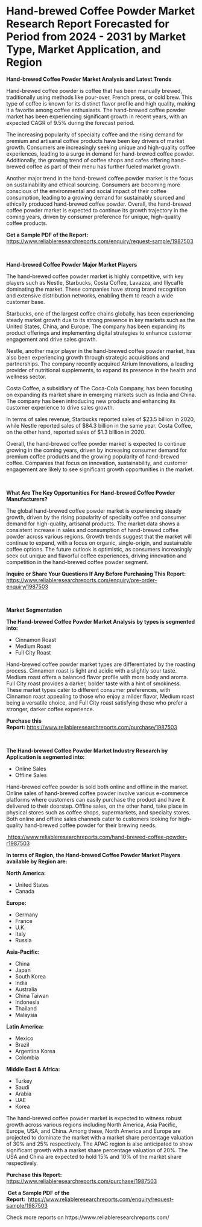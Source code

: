 <p><h1>Hand-brewed Coffee Powder Market Research Report Forecasted for Period from 2024 -  2031 by Market Type, Market Application, and Region</h1></p><p><strong>Hand-brewed Coffee Powder Market Analysis and Latest Trends</strong></p>
<p><p>Hand-brewed coffee powder is coffee that has been manually brewed, traditionally using methods like pour-over, French press, or cold brew. This type of coffee is known for its distinct flavor profile and high quality, making it a favorite among coffee enthusiasts. The hand-brewed coffee powder market has been experiencing significant growth in recent years, with an expected CAGR of 9.5% during the forecast period.</p><p>The increasing popularity of specialty coffee and the rising demand for premium and artisanal coffee products have been key drivers of market growth. Consumers are increasingly seeking unique and high-quality coffee experiences, leading to a surge in demand for hand-brewed coffee powder. Additionally, the growing trend of coffee shops and cafes offering hand-brewed coffee as part of their menu has further fueled market growth.</p><p>Another major trend in the hand-brewed coffee powder market is the focus on sustainability and ethical sourcing. Consumers are becoming more conscious of the environmental and social impact of their coffee consumption, leading to a growing demand for sustainably sourced and ethically produced hand-brewed coffee powder. Overall, the hand-brewed coffee powder market is expected to continue its growth trajectory in the coming years, driven by consumer preference for unique, high-quality coffee products.</p></p>
<p><strong>Get a Sample PDF of the Report:&nbsp;</strong> <a href="https://www.reliableresearchreports.com/enquiry/request-sample/1987503">https://www.reliableresearchreports.com/enquiry/request-sample/1987503</a></p>
<p>&nbsp;</p>
<p><strong>Hand-brewed Coffee Powder Major Market Players</strong></p>
<p><p>The hand-brewed coffee powder market is highly competitive, with key players such as Nestle, Starbucks, Costa Coffee, Lavazza, and Illycaffè dominating the market. These companies have strong brand recognition and extensive distribution networks, enabling them to reach a wide customer base.</p><p>Starbucks, one of the largest coffee chains globally, has been experiencing steady market growth due to its strong presence in key markets such as the United States, China, and Europe. The company has been expanding its product offerings and implementing digital strategies to enhance customer engagement and drive sales growth.</p><p>Nestle, another major player in the hand-brewed coffee powder market, has also been experiencing growth through strategic acquisitions and partnerships. The company recently acquired Atrium Innovations, a leading provider of nutritional supplements, to expand its presence in the health and wellness sector.</p><p>Costa Coffee, a subsidiary of The Coca-Cola Company, has been focusing on expanding its market share in emerging markets such as India and China. The company has been introducing new products and enhancing its customer experience to drive sales growth.</p><p>In terms of sales revenue, Starbucks reported sales of $23.5 billion in 2020, while Nestle reported sales of $84.3 billion in the same year. Costa Coffee, on the other hand, reported sales of $1.3 billion in 2020.</p><p>Overall, the hand-brewed coffee powder market is expected to continue growing in the coming years, driven by increasing consumer demand for premium coffee products and the growing popularity of hand-brewed coffee. Companies that focus on innovation, sustainability, and customer engagement are likely to see significant growth opportunities in the market.</p></p>
<p>&nbsp;</p>
<p><strong>What Are The Key Opportunities For Hand-brewed Coffee Powder Manufacturers?</strong></p>
<p><p>The global hand-brewed coffee powder market is experiencing steady growth, driven by the rising popularity of specialty coffee and consumer demand for high-quality, artisanal products. The market data shows a consistent increase in sales and consumption of hand-brewed coffee powder across various regions. Growth trends suggest that the market will continue to expand, with a focus on organic, single-origin, and sustainable coffee options. The future outlook is optimistic, as consumers increasingly seek out unique and flavorful coffee experiences, driving innovation and competition in the hand-brewed coffee powder segment.</p></p>
<p><strong>Inquire or Share Your Questions If Any Before Purchasing This Report:</strong> <a href="https://www.reliableresearchreports.com/enquiry/pre-order-enquiry/1987503">https://www.reliableresearchreports.com/enquiry/pre-order-enquiry/1987503</a></p>
<p>&nbsp;</p>
<p><strong>Market Segmentation</strong></p>
<p><strong>The Hand-brewed Coffee Powder Market Analysis by types is segmented into:</strong></p>
<p><ul><li>Cinnamon Roast</li><li>Medium Roast</li><li>Full City Roast</li></ul></p>
<p><p>Hand-brewed coffee powder market types are differentiated by the roasting process. Cinnamon roast is light and acidic with a slightly sour taste. Medium roast offers a balanced flavor profile with more body and aroma. Full City roast provides a darker, bolder taste with a hint of smokiness. These market types cater to different consumer preferences, with Cinnamon roast appealing to those who enjoy a milder flavor, Medium roast being a versatile choice, and Full City roast satisfying those who prefer a stronger, darker coffee experience.</p></p>
<p><strong>Purchase this Report:&nbsp;</strong><a href="https://www.reliableresearchreports.com/purchase/1987503">https://www.reliableresearchreports.com/purchase/1987503</a></p>
<p>&nbsp;</p>
<p><strong>The Hand-brewed Coffee Powder Market Industry Research by Application is segmented into:</strong></p>
<p><ul><li>Online Sales</li><li>Offline Sales</li></ul></p>
<p><p>Hand-brewed coffee powder is sold both online and offline in the market. Online sales of hand-brewed coffee powder involve various e-commerce platforms where customers can easily purchase the product and have it delivered to their doorstep. Offline sales, on the other hand, take place in physical stores such as coffee shops, supermarkets, and specialty stores. Both online and offline sales channels cater to customers looking for high-quality hand-brewed coffee powder for their brewing needs.</p></p>
<p><a href="https://www.reliableresearchreports.com/hand-brewed-coffee-powder-r1987503">&nbsp;https://www.reliableresearchreports.com/hand-brewed-coffee-powder-r1987503</a></p>
<p><strong>In terms of Region, the Hand-brewed Coffee Powder Market Players available by Region are:</strong></p>
<p>
    <p> <strong> North America: </strong>
        <ul>
            <li>United States</li>
            <li>Canada</li>
        </ul>
        </p> 
    <p> <strong> Europe: </strong>
        <ul>
            <li>Germany</li>
            <li>France</li>
            <li>U.K.</li>
            <li>Italy</li>
            <li>Russia</li>
        </ul>
        </p> 
    <p> <strong> Asia-Pacific: </strong>
        <ul>
            <li>China</li>
            <li>Japan</li>
            <li>South Korea</li>
            <li>India</li>
            <li>Australia</li>
            <li>China Taiwan</li>
            <li>Indonesia</li>
            <li>Thailand</li>
            <li>Malaysia</li>
        </ul>
        </p> 
    <p> <strong> Latin America: </strong>
        <ul>
            <li>Mexico</li>
            <li>Brazil</li>
            <li>Argentina Korea</li>
            <li>Colombia</li>
        </ul>
        </p> 
    <p> <strong> Middle East & Africa: </strong>
        <ul>
            <li>Turkey</li>
            <li>Saudi</li>
            <li>Arabia</li>
            <li>UAE</li>
            <li>Korea</li>
        </ul>
    </p>
    </p>
<p><p>The hand-brewed coffee powder market is expected to witness robust growth across various regions including North America, Asia Pacific, Europe, USA, and China. Among these, North America and Europe are projected to dominate the market with a market share percentage valuation of 30% and 25% respectively. The APAC region is also anticipated to show significant growth with a market share percentage valuation of 20%. The USA and China are expected to hold 15% and 10% of the market share respectively.</p></p>
<p><strong>Purchase this Report: </strong><a href="https://www.reliableresearchreports.com/purchase/1987503">https://www.reliableresearchreports.com/purchase/1987503</a></p>
<p>&nbsp;<strong>Get a Sample PDF of the Report:&nbsp;&nbsp;</strong><a href="https://www.reliableresearchreports.com/enquiry/request-sample/1987503">https://www.reliableresearchreports.com/enquiry/request-sample/1987503</a></p>
<p><strong></strong></p>
<p>Check more reports on https://www.reliableresearchreports.com/</p>